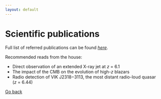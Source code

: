 ```yaml
---
layout: default
---
```


# Scientific publications
Full list of referred publications can be found *[here](https://ui.adsabs.harvard.edu/public-libraries/1d8_iPsRTDOkwPHmys5B_g)*.

Recommended reads from the house:
- Direct observation of an extended X-ray jet at *z* = 6.1
- The impact of the CMB on the evolution of high-*z* blazars
- Radio detection of VIK J2318−3113, the most distant radio-loud quasar (*z* = 6.44)

[Go back](./)
